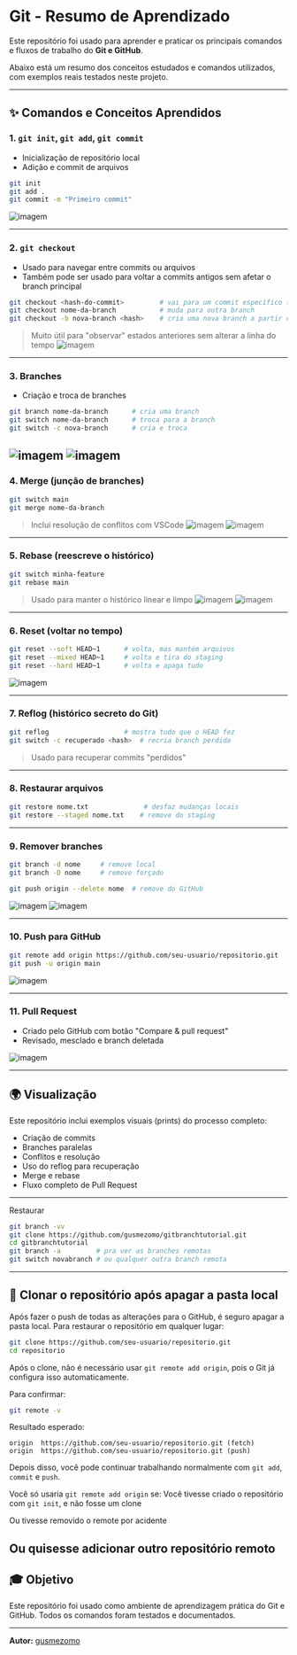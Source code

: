 # Git - Resumo de Aprendizado

Este repositório foi usado para aprender e praticar os principais comandos e fluxos de trabalho do **Git e GitHub**.

Abaixo está um resumo dos conceitos estudados e comandos utilizados, com exemplos reais testados neste projeto.

---

## ✨ Comandos e Conceitos Aprendidos

### 1. `git init`, `git add`, `git commit`
- Inicialização de repositório local
- Adição e commit de arquivos

```bash
git init
git add .
git commit -m "Primeiro commit"
```
![imagem](img/print2.png)

---

### 2. `git checkout`
- Usado para navegar entre commits ou arquivos
- Também pode ser usado para voltar a commits antigos sem afetar o branch principal

```bash
git checkout <hash-do-commit>         # vai para um commit específico (modo detached HEAD)
git checkout nome-da-branch           # muda para outra branch
git checkout -b nova-branch <hash>    # cria uma nova branch a partir de um commit
```
> Muito útil para "observar" estados anteriores sem alterar a linha do tempo
![imagem](img/print5.png)

---

### 3. Branches
- Criação e troca de branches

```bash
git branch nome-da-branch      # cria uma branch
git switch nome-da-branch      # troca para a branch
git switch -c nova-branch      # cria e troca
```
![imagem](img/print7.png)
![imagem](img/print9.png)
---

### 4. Merge (junção de branches)
```bash
git switch main
git merge nome-da-branch
```
> Inclui resolução de conflitos com VSCode
![imagem](img/print10.png)
![imagem](img/print12.png)

---

### 5. Rebase (reescreve o histórico)
```bash
git switch minha-feature
git rebase main
```
> Usado para manter o histórico linear e limpo
![imagem](img/print13.png)
![imagem](img/print16.png)

---

### 6. Reset (voltar no tempo)
```bash
git reset --soft HEAD~1      # volta, mas mantém arquivos
git reset --mixed HEAD~1     # volta e tira do staging
git reset --hard HEAD~1      # volta e apaga tudo
```
![imagem](img/print20.png)

---

### 7. Reflog (histórico secreto do Git)
```bash
git reflog                   # mostra tudo que o HEAD fez
git switch -c recuperado <hash>  # recria branch perdida
```
> Usado para recuperar commits "perdidos"

---

### 8. Restaurar arquivos
```bash
git restore nome.txt              # desfaz mudanças locais
git restore --staged nome.txt    # remove do staging
```

---

### 9. Remover branches
```bash
git branch -d nome     # remove local
git branch -D nome     # remove forçado

git push origin --delete nome  # remove do GitHub
```
![imagem](img/print18.png)
![imagem](img/print19.png)

---

### 10. Push para GitHub
```bash
git remote add origin https://github.com/seu-usuario/repositorio.git
git push -u origin main
```
![imagem](img/print23.png)

---

### 11. Pull Request
- Criado pelo GitHub com botão "Compare & pull request"
- Revisado, mesclado e branch deletada

![imagem](img/print22.png)

---

## 🌍 Visualização
Este repositório inclui exemplos visuais (prints) do processo completo:
- Criação de commits
- Branches paralelas
- Conflitos e resolução
- Uso do reflog para recuperação
- Merge e rebase
- Fluxo completo de Pull Request

---
Restaurar
```bash
git branch -vv
git clone https://github.com/gusmezomo/gitbranchtutorial.git
cd gitbranchtutorial
git branch -a         # pra ver as branches remotas
git switch novabranch # ou qualquer outra branch remota
```
---
## 🚚 Clonar o repositório após apagar a pasta local

Após fazer o push de todas as alterações para o GitHub, é seguro apagar a pasta local.
Para restaurar o repositório em qualquer lugar:

```bash
git clone https://github.com/seu-usuario/repositorio.git
cd repositorio
```

Após o clone, não é necessário usar `git remote add origin`, pois o Git já configura isso automaticamente. 

Para confirmar:

```bash
git remote -v
```

Resultado esperado:
```
origin  https://github.com/seu-usuario/repositorio.git (fetch)
origin  https://github.com/seu-usuario/repositorio.git (push)
```

Depois disso, você pode continuar trabalhando normalmente com `git add`, `commit` e `push`.

Você só usaria `git remote add origin` se:
Você tivesse criado o repositório com `git init`, e não fosse um clone

Ou tivesse removido o remote por acidente

Ou quisesse adicionar outro repositório remoto
---

## 🎓 Objetivo
Este repositório foi usado como ambiente de aprendizagem prática do Git e GitHub.
Todos os comandos foram testados e documentados.

---

**Autor:** [gusmezomo](https://github.com/gusmezomo)

